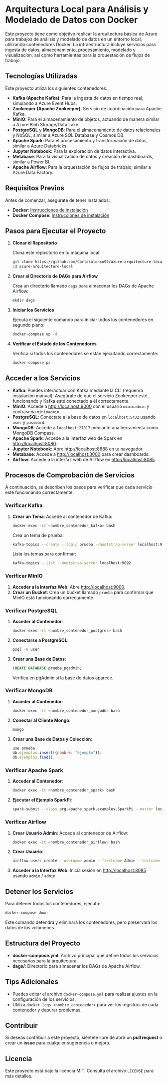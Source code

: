 # Arquitectura Local para Análisis y Modelado de Datos con Docker

Este proyecto tiene como objetivo replicar la arquitectura básica de Azure para trabajos de análisis y modelado de datos en un entorno local, utilizando contenedores Docker. La infraestructura incluye servicios para ingesta de datos, almacenamiento, procesamiento, modelado y visualización, así como herramientas para la orquestación de flujos de trabajo.

## Tecnologías Utilizadas
Este proyecto utiliza los siguientes contenedores:

- **Kafka (Apache Kafka)**: Para la ingesta de datos en tiempo real, simulando a Azure Event Hubs.
- **Zookeeper (Apache Zookeeper)**: Servicio de coordinación para Apache Kafka.
- **MinIO**: Para el almacenamiento de objetos, actuando de manera similar a Azure Blob Storage/Data Lake.
- **PostgreSQL** y **MongoDB**: Para el almacenamiento de datos relacionales y NoSQL, similar a Azure SQL Database y Cosmos DB.
- **Apache Spark**: Para el procesamiento y transformación de datos, similar a Azure Databricks.
- **Jupyter Notebook**: Para la exploración de datos interactiva.
- **Metabase**: Para la visualización de datos y creación de dashboards, similar a Power BI.
- **Apache Airflow**: Para la orquestación de flujos de trabajo, similar a Azure Data Factory.

## Requisitos Previos

Antes de comenzar, asegúrate de tener instalados:

- **Docker**: [Instrucciones de instalación](https://docs.docker.com/get-docker/)
- **Docker Compose**: [Instrucciones de instalación](https://docs.docker.com/compose/install/)

## Pasos para Ejecutar el Proyecto

1. **Clonar el Repositorio**

   Clona este repositorio en tu máquina local:

   ```sh
   git clone https://github.com/Carlosalonso99/azure-arquitecture-local.git
   cd azure-arquitecture-local
   ```

2. **Crear el Directorio de DAGs para Airflow**

   Crea un directorio llamado `dags` para almacenar los DAGs de Apache Airflow:

   ```sh
   mkdir dags
   ```

3. **Iniciar los Servicios**

   Ejecuta el siguiente comando para iniciar todos los contenedores en segundo plano:

   ```sh
   docker-compose up -d
   ```

4. **Verificar el Estado de los Contenedores**

   Verifica si todos los contenedores se están ejecutando correctamente:

   ```sh
   docker-compose ps
   ```

## Acceder a los Servicios

- **Kafka**: Puedes interactuar con Kafka mediante la CLI (requerirá instalación manual). Asegúrate de que el servicio Zookeeper esté funcionando y Kafka esté conectado a él correctamente.
- **MinIO**: Accede a [http://localhost:9000](http://localhost:9000) con el usuario `minioadmin` y contraseña `minioadmin`.
- **PostgreSQL**: Conéctate a la base de datos en `localhost:5432` usando `user` y `password`.
- **MongoDB**: Accede a `localhost:27017` mediante una herramienta como MongoDB Compass.
- **Apache Spark**: Accede a la interfaz web de Spark en [http://localhost:8080](http://localhost:8080).
- **Jupyter Notebook**: Abre [http://localhost:8888](http://localhost:8888) en tu navegador.
- **Metabase**: Accede a [http://localhost:3000](http://localhost:3000) para crear dashboards.
- **Airflow**: Accede a la interfaz web de Airflow en [http://localhost:8085](http://localhost:8085).

## Procesos de Comprobación de Servicios

A continuación, se describen los pasos para verificar que cada servicio esté funcionando correctamente:

### Verificar Kafka
1. **Crear un Tema**: Accede al contenedor de Kafka:
   ```sh
   docker exec -it <nombre_contenedor_kafka> bash
   ```
   Crea un tema de prueba:
   ```sh
   kafka-topics --create --topic prueba --bootstrap-server localhost:9092 --partitions 1 --replication-factor 1
   ```
   Lista los temas para confirmar:
   ```sh
   kafka-topics --list --bootstrap-server localhost:9092
   ```

### Verificar MinIO
1. **Acceder a la Interfaz Web**: Abre [http://localhost:9000](http://localhost:9000).
2. **Crear un Bucket**: Crea un bucket llamado `prueba` para confirmar que MinIO está funcionando correctamente.

### Verificar PostgreSQL
1. **Acceder al Contenedor**:
   ```sh
   docker exec -it <nombre_contenedor_postgres> bash
   ```
2. **Conectarse a PostgreSQL**:
   ```sh
   psql -U user
   ```
3. **Crear una Base de Datos**:
   ```sql
   CREATE DATABASE prueba_pgadmin;
   ```
   Verifica en pgAdmin si la base de datos aparece.

### Verificar MongoDB
1. **Acceder al Contenedor**:
   ```sh
   docker exec -it <nombre_contenedor_mongodb> bash
   ```
2. **Conectar al Cliente Mongo**:
   ```sh
   mongo
   ```
3. **Crear una Base de Datos y Colección**:
   ```javascript
   use prueba;
   db.ejemplos.insert({nombre: "ejemplo"});
   db.ejemplos.find();
   ```

### Verificar Apache Spark
1. **Acceder al Contenedor**:
   ```sh
   docker exec -it <nombre_contenedor_spark> bash
   ```
2. **Ejecutar el Ejemplo SparkPi**:
   ```sh
   spark-submit --class org.apache.spark.examples.SparkPi --master local examples/jars/spark-examples_2.12-3.5.3.jar 10
   ```

### Verificar Airflow
1. **Crear Usuario Admin**: Accede al contenedor de Airflow:
   ```sh
   docker exec -it <nombre_contenedor_airflow> bash
   ```
2. **Crear Usuario**:
   ```sh
   airflow users create --username admin --firstname Admin --lastname User --role Admin --email admin@example.com --password admin
   ```
3. **Acceder a la Interfaz Web**: Inicia sesión en [http://localhost:8085](http://localhost:8085) usando `admin` / `admin`.

## Detener los Servicios

Para detener todos los contenedores, ejecuta:

```sh
docker-compose down
```

Este comando detendrá y eliminará los contenedores, pero preservará los datos de los volúmenes.

## Estructura del Proyecto

- **docker-compose.yml**: Archivo principal que define todos los servicios necesarios para la arquitectura.
- **dags/**: Directorio para almacenar los DAGs de Apache Airflow.

## Tips Adicionales

- Puedes editar el archivo `docker-compose.yml` para realizar ajustes en la configuración de los servicios.
- Utiliza `docker logs <nombre_contenedor>` para ver los registros de cada contenedor y depurar problemas.

## Contribuir
Si deseas contribuir a este proyecto, siéntete libre de abrir un **pull request** o crear un **issue** para cualquier sugerencia o mejora.

## Licencia
Este proyecto está bajo la licencia MIT. Consulta el archivo `LICENSE` para más detalles.
